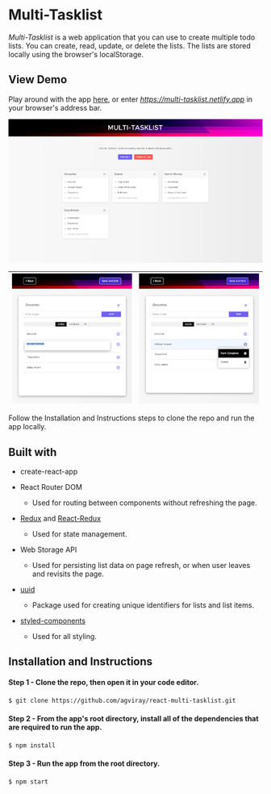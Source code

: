 # Multi-Tasklist

<em>Multi-Tasklist</em> is a web application that you can use to create multiple todo lists. You can create, read, update, or delete the lists. The lists are stored locally using the browser's localStorage.

## View Demo

Play around with the app [here](https://multi-tasklist.netlify.app), or enter <em>https://multi-tasklist.netlify.app</em> in your browser's address bar.

![Browse-A-Vid UI](./src/images/multi-tasklist.png)

| ![Browse-A-Vid UI](./src/images/editing.png) | ![Browse-A-Vid UI](./src/images/mark-complete.png) |
| :------------------------------------------: | :------------------------------------------------: |

Follow the Installation and Instructions steps to clone the repo and run the app locally.

## Built with

- create-react-app

- React Router DOM

  - Used for routing between components without refreshing the page.

- [Redux](https://redux.js.org/) and [React-Redux](https://react-redux.js.org/)

  - Used for state management.

- Web Storage API

  - Used for persisting list data on page refresh, or when user leaves and revisits the page.

- [uuid](https://www.npmjs.com/package/uuid)

  - Package used for creating unique identifiers for lists and list items.

- [styled-components](https://styled-components.com/)

  - Used for all styling.

## Installation and Instructions

#### Step 1 - Clone the repo, then open it in your code editor.

```zsh
$ git clone https://github.com/agviray/react-multi-tasklist.git
```

#### Step 2 - From the app's root directory, install all of the dependencies that are required to run the app.

```zsh
$ npm install
```

#### Step 3 - Run the app from the root directory.

```zsh
$ npm start
```
